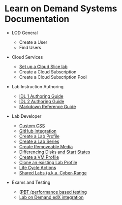 # Learn on Demand Systems Documentation

+ LOD General
    - Create a User
    - Find Users

+ Cloud Services
    - <a href="https://github.com/LearnOnDemandSystems/docs/blob/master/guides/cloud-slice/cloud-slice.md">Set up a Cloud Slice lab</a>
    - Create a Cloud Subscription
    - Create a Cloud Subscription Pool
    
+ Lab Instruction Authoring
    - <a href="https://github.com/LearnOnDemandSystems/guides/blob/master/idl/idlv3.md">IDL 1 Authoring Guide </a>
    - <a href="https://github.com/LearnOnDemandSystems/guides/blob/master/idl2/idlv2-authoring-guide-and-best-practice.md">IDL 2 Authoring Guide</a>
    - <a href="https://learnondemandsystems.github.io/guides/idl2/markdown-user-guide.html">Markdown Reference Guide</a>
    
+ Lab Developer
    - <a href="https://github.com/LearnOnDemandSystems/docs/blob/master/lod-documentation/custom-css-guide.md">Custom CSS</a>
    - <a href="https://github.com/LearnOnDemandSystems/guides/blob/master/lca/life-cycle-actions-guide.md">GitHub Integration</a>
    - <a href="https://github.com/LearnOnDemandSystems/docs/blob/master/lod-documentation/create-lab-profile.md">Create a Lab Profile</a>
    - <a href="https://raw.githubusercontent.com/LearnOnDemandSystems/docs/master/lod-documentation/create-lab-series.md">Create a Lab Series</a>
    - <a href="https://raw.githubusercontent.com/LearnOnDemandSystems/docs/master/lod-documentation/create-removeable-media.md">Create Removeable Media</a>
    - <a href="https://raw.githubusercontent.com/LearnOnDemandSystems/docs/master/lod-documentation/diff-disk-and-start-states.md">Differencing Disks and Start States</a>
    - <a href="https://raw.githubusercontent.com/LearnOnDemandSystems/docs/master/lod-documentation/create-vm-profile.md">Create a VM Profile</a>
    - <a href="https://raw.githubusercontent.com/LearnOnDemandSystems/docs/master/lod-documentation/clone-lab-profile.md">Clone an existing Lab Profile</a>
    - <a href="https://github.com/LearnOnDemandSystems/guides/blob/master/lca/life-cycle-actions-guide.md">Life Cycle Actions</a>
    - <a href="https://github.com/LearnOnDemandSystems/guides/blob/master/sl/sharedlabs.md">Shared Labs (a.k.a. Cyber-Range</a>
   
+ Exams and Testing
  - (<a href="https://github.com/LearnOnDemandSystems/guides/blob/master/pbt/lodpbtguide.md">PBT (performance based testing</a>
  - <a href="https://github.com/LearnOnDemandSystems/guides/blob/master/lti/lod-lti.md">Lab on Demand edX integration</a>
   




